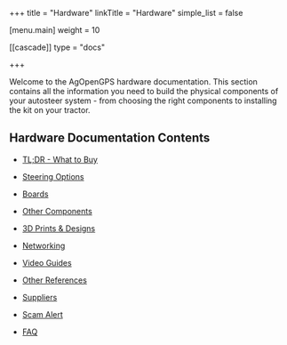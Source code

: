+++
title = "Hardware"
linkTitle = "Hardware"
simple_list = false

[menu.main]
weight = 10

[[cascade]]
type = "docs"

+++

Welcome to the AgOpenGPS hardware documentation. This section contains all the
information you need to build the physical components of your autosteer system -
from choosing the right components to installing the kit on your tractor.

## Hardware Documentation Contents

- [TL;DR - What to Buy](/hardware/tl-dr-cut-to-the-chase-what-do-i-buy)
- [Steering Options](/hardware/kits)
- [Boards](/hardware/boards/)
- [Other Components](/hardware/Other-components/)
- [3D Prints & Designs](/hardware/3dprints)
- [Networking](/hardware/networking/)

- [Video Guides](/hardware/videoguides)
- [Other References](/hardware/otherrefs)
- [Suppliers](/hardware/suppliers)
- [Scam Alert](/hardware/SCAMMERS)

- [FAQ](/hardware/FAQ/)

